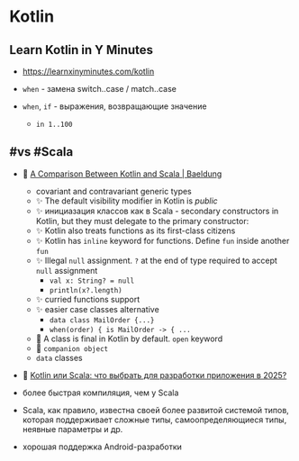 # Kotlin

## Learn Kotlin in Y Minutes

- https://learnxinyminutes.com/kotlin

- `when` - замена switch..case / match..case
- `when`, `if` - выражения, возвращающие значение
	- `in 1..100`

## #vs #Scala

- :newspaper: [A Comparison Between Kotlin and Scala | Baeldung](https://www.baeldung.com/kotlin/kotlin-vs-scala)
	- covariant and contravariant generic types
	- :sparkles: The default visibility modifier in Kotlin is _public_
	- :sparkles: инициазация классов как в Scala
			- secondary constructors in Kotlin, but they must delegate to the primary constructor:
	- :sparkles: Kotlin also treats functions as its first-class citizens
	- :sparkles: Kotlin has `inline` keyword for functions. Define `fun` inside another `fun`
	- :sparkles: Illegal `null` assignment. `?` at the end of type required to accept `null` assignment
		- `val x: String? = null`
		- `println(x?.length)`
	- :sparkles: curried functions support
	- :sparkles: easier case classes alternative
		- `data class MailOrder {...}`
		- `when(order) { is MailOrder -> { ...`
	- :microbe: A class is final in Kotlin by default. `open` keyword
	- :microbe: `companion object`
	- `data` classes

- :newspaper: [Kotlin или Scala: что выбрать для разработки приложения в 2025?](https://chillicode.agency/blog/kotlin-vs-scala-razlichiya#kotlin-vs-scala-kratkoe-opisanie-klyuchevyh-razlichiy)

- более быстрая компиляция, чем у Scala
- Scala, как правило, известна своей более развитой системой типов, которая поддерживает сложные типы, самоопределяющиеся типы, неявные параметры и др.
- хорошая поддержка Android-разработки